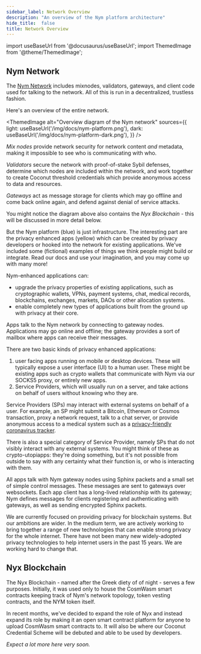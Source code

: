```yaml
---
sidebar_label: Network Overview
description: "An overview of the Nym platform architecture"
hide_title:  false
title: Network Overview
---
```


import useBaseUrl from '@docusaurus/useBaseUrl';
import ThemedImage from '@theme/ThemedImage';

## Nym Network

The [Nym Network](https://github.com/nymtech/nym) includes mixnodes, validators, gateways, and client code used for talking to the network. All of this is run in a decentralized, trustless fashion.

Here's an overview of the entire network.

<ThemedImage
  alt="Overview diagram of the Nym network"
  sources={{
    light: useBaseUrl('/img/docs/nym-platform.png'),
    dark: useBaseUrl('/img/docs/nym-platform-dark.png'),
  }}
/>

*Mix nodes* provide network security for network content _and_ metadata, making it impossible to see who is communicating with who.

*Validators* secure the network with proof-of-stake Sybil defenses, determine which nodes are included within the network, and work together to create Coconut threshold credentials which provide anonymous access to data and resources.

*Gateways* act as message storage for clients which may go offline and come back online again, and defend against denial of service attacks.

You might notice the diagram above also contains the *Nyx Blockchain* - this will be discussed in more detail below. 

But the Nym platform (blue) is just infrastructure. The interesting part are the privacy enhanced apps (yellow) which can be created by privacy developers or hooked into the network for existing applications. We've included some (fictional) examples of things we think people might build or integrate. Read our docs and use your imagination, and you may come up with many more!

Nym-enhanced applications can:

- upgrade the privacy properties of existing applications, such as cryptographic wallets, VPNs, payment systems, chat, medical records, blockchains, exchanges, markets, DAOs or other allocation systems.
- enable completely new types of applications built from the ground up with privacy at their core.

Apps talk to the Nym network by connecting to gateway nodes. Applications may go online and offline; the gateway provides a sort of mailbox where apps can receive their messages.

There are two basic kinds of privacy enhanced applications:

1. user facing apps running on mobile or desktop devices. These will typically expose a user interface (UI) to a human user. These might be existing apps such as crypto wallets that communicate with Nym via our SOCKS5 proxy, or entirely new apps.
2. Service Providers, which will usually run on a server, and take actions on behalf of users without knowing who they are.

Service Providers (SPs) may interact with external systems on behalf of a user. For example, an SP might submit a Bitcoin, Ethereum or Cosmos transaction, proxy a network request, talk to a chat server, or provide anonymous access to a medical system such as a [privacy-friendly coronavirus tracker](https://constructiveproof.com/posts/2020-04-24-coronavirus-tracking-app-privacy/).

There is also a special category of Service Provider, namely SPs that do not visibly interact with any external systems. You might think of these as crypto-utopiapps: they're doing something, but it's not possible from outside to say with any certainty what their function is, or who is interacting with them.

All apps talk with Nym gateway nodes using Sphinx packets and a small set of simple control messages. These messages are sent to gateways over websockets. Each app client has a long-lived relationship with its gateway; Nym defines messages for clients registering and authenticating with gateways, as well as sending encrypted Sphinx packets.

We are currently focused on providing privacy for blockchain systems. But our ambitions are wider. In the medium term, we are actively working to bring together a range of new technologies that can enable strong privacy for the whole internet. There have not been many new widely-adopted privacy technologies to help internet users in the past 15 years. We are working hard to change that.

## Nyx Blockchain 

The Nyx Blockchain - named after the Greek diety of of night - serves a few purposes. Initially, it was used only to house the CosmWasm smart contracts keeping track of Nym's network topology, token vesting contracts, and the NYM token itself. 

In recent months, we've decided to expand the role of Nyx and instead expand its role by making it an open smart contract platform for anyone to upload CosmWasm smart contracts to. It will also be where our Coconut Credential Scheme will be debuted and able to be used by developers. 

_Expect a lot more here very soon._ 